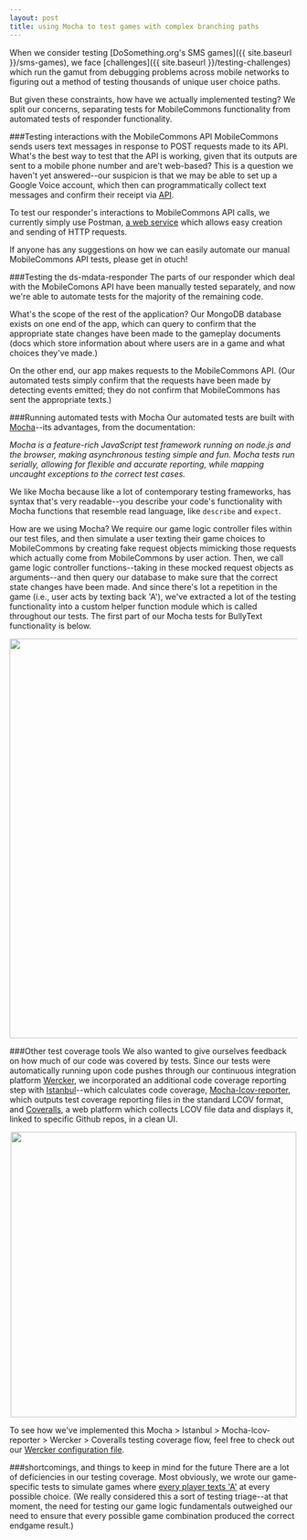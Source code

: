 ```yaml
---
layout: post
title: using Mocha to test games with complex branching paths
---
```


When we consider testing [DoSomething.org's SMS games]({{ site.baseurl }}/sms-games), we face [challenges]({{ site.baseurl }}/testing-challenges) which run the gamut from debugging problems across mobile networks to figuring out a method of testing thousands of unique user choice paths. 

But given these constraints, how have we actually implemented testing? We split our concerns, separating tests for MobileCommons functionality from automated tests of responder functionality. 

###Testing interactions with the MobileCommons API
MobileCommons sends users text messages in response to POST requests made to its API. What's the best way to test that the API is working, given that its outputs are sent to a mobile phone number and are't web-based? This is a question we haven't yet answered--our suspicion is that we may be able to set up a Google Voice account, which then can programmatically collect text messages and confirm their receipt via [API](https://code.google.com/p/google-voice-java/).

To test our responder's interactions to MobileCommons API calls, we currently simply use Postman, [a web service](https://chrome.google.com/webstore/detail/postman-rest-client/fdmmgilgnpjigdojojpjoooidkmcomcm?hl=en) which allows easy creation and sending of HTTP requests. 

If anyone has any suggestions on how we can easily automate our manual MobileCommons API tests, please get in otuch! 

###Testing the ds-mdata-responder
The parts of our responder which deal with the MobileComons API have been manually tested separately, and now we're able to automate tests for the majority of the remaining code. 

What's the scope of the rest of the application? Our MongoDB database exists on one end of the app, which can query to confirm that the appropriate state changes have been made to the gameplay documents (docs which store information about where users are in a game and what choices they've made.) 

On the other end, our app makes requests to the MobileCommons API. (Our automated tests simply confirm that the requests have been made by detecting events emitted; they do not confirm that MobileCommons has sent the appropriate texts.)

###Running automated tests with Mocha
Our automated tests are built with [Mocha](http://mochajs.org/)--its advantages, from the documentation: 

*Mocha is a feature-rich JavaScript test framework running on node.js and the browser, making asynchronous testing simple and fun. Mocha tests run serially, allowing for flexible and accurate reporting, while mapping uncaught exceptions to the correct test cases.*

We like Mocha because like a lot of contemporary testing frameworks, has syntax that's very readable--you describe your code's functionality with Mocha functions that resemble read language, like `describe` and `expect`. 

How are we using Mocha? We require our game logic controller files within our test files, and then simulate a user texting their game choices to MobileCommons by creating fake request objects mimicking those requests which actually come from MobileCommons by user action. Then, we call game logic controller functions--taking in these mocked request objects as arguments--and then query our database to make sure that the correct state changes have been made. And since there's lot a repetition in the game (i.e., user acts by texting back 'A'), we've extracted a lot of the testing functionality into a custom helper function module which is called throughout our tests. The first part of our Mocha tests for BullyText functionality is below. 

<img src="{{ site.baseurl }}/images/mochaBullyText.png" style="width: 700px; display: block; margin: auto;"/>  

###Other test coverage tools
We also wanted to give ourselves feedback on how much of our code was covered by tests. Since our tests were automatically running upon code pushes through our continuous integration platform [Wercker](http://wercker.com/), we incorporated an additional code coverage reporting step with [Istanbul](https://github.com/gotwarlost/istanbul)--which calculates code coverage, [Mocha-lcov-reporter](https://github.com/StevenLooman/mocha-lcov-reporter), which outputs test coverage reporting files in the standard LCOV format, and [Coveralls](https://coveralls.io/), a web platform which collects LCOV file data and displays it, linked to specific Github repos, in a clean UI.

<img src="{{ site.baseurl }}/images/coveralls.png" style="width: 500px; display: block; margin: auto;"/> 

To see how we've implemented this Mocha > Istanbul > Mocha-lcov-reporter > Wercker > Coveralls testing coverage flow, feel free to check out our [Wercker configuration file](https://github.com/DoSomething/ds-mdata-responder/blob/master/wercker.yml).

###shortcomings, and things to keep in mind for the future
There are a lot of deficiencies in our testing coverage. Most obviously, we wrote our game-specific tests to simulate games where [every player texts 'A'](https://github.com/DoSomething/ds-mdata-responder/blob/master/test/BullyText.js) at every possible choice. (We really considered this a sort of testing triage--at that moment, the need for testing our game logic fundamentals outweighed our need to ensure that every possible game combination produced the correct endgame result.)